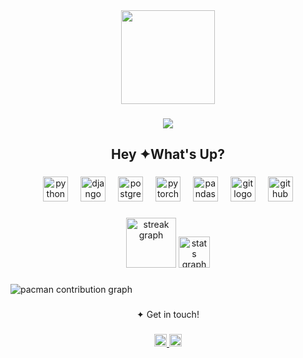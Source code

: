 <div align="center">
  <img height="150" src="https://user-images.githubusercontent.com/74038190/225813708-98b745f2-7d22-48cf-9150-083f1b00d6c9.gif"  />
</div>

###

<div align="center">
  <img src="https://visitor-badge.laobi.icu/badge?page_id=matin-hn.matin-hn&left_color=darkblue&right_color=black&left_text=views"  />
</div>

###

<h2 align="center">Hey ✦What's Up?</h2>

###

<div align="center">
  <img src="https://cdn.jsdelivr.net/gh/devicons/devicon/icons/python/python-original.svg" height="40" alt="python logo"  />
  <img width="12" />
  <img src="https://cdn.jsdelivr.net/gh/devicons/devicon/icons/django/django-plain.svg" height="40" alt="django logo"  />
  <img width="12" />
  <img src="https://cdn.jsdelivr.net/gh/devicons/devicon/icons/postgresql/postgresql-original.svg" height="40" alt="postgresql logo"  />
  <img width="12" />
  <img src="https://cdn.jsdelivr.net/gh/devicons/devicon/icons/pytorch/pytorch-original.svg" height="40" alt="pytorch logo"  />
  <img width="12" />
  <img src="https://cdn.jsdelivr.net/gh/devicons/devicon/icons/pandas/pandas-original.svg" height="40" alt="pandas logo"  />
  <img width="12" />
  <img src="https://cdn.jsdelivr.net/gh/devicons/devicon/icons/git/git-original.svg" height="40" alt="git logo"  />
  <img width="12" />
  <img src="https://cdn.jsdelivr.net/gh/devicons/devicon/icons/github/github-original.svg" height="40" alt="github logo"  />
</div>

###

<div align="center">
  <img src="https://streak-stats.demolab.com?user=matin-hn&locale=en&mode=daily&theme=tokyonight&hide_border=true&border_radius=5&date_format=%5BY%20%5DM%20j&order=3" height="80" alt="streak graph"  />
  <img src="https://github-readme-stats.vercel.app/api?username=matin-hn&hide_title=false&hide_rank=false&show_icons=true&include_all_commits=true&count_private=true&disable_animations=false&theme=tokyonight&locale=en&hide_border=true&order=1" height="50" alt="stats graph"  />
</div>

###

<picture>
  <source media="(prefers-color-scheme: dark)" srcset="https://raw.githubusercontent.com/matin-hn/matin-hn/output/pacman-contribution-graph-dark.svg">
  <source media="(prefers-color-scheme: light)" srcset="https://raw.githubusercontent.com/matin-hn/matin-hn/output/pacman-contribution-graph.svg">
  <img alt="pacman contribution graph" src="https://raw.githubusercontent.com/matin-hn/matin-hn/output/pacman-contribution-graph.svg">
</picture>

###

<p align="center">✦ Get in touch!</p>

###

<div align="center">
  <a href="https://www.linkedin.com/in/matin-hashemnia/" target="_blank">
    <img src="https://img.shields.io/static/v1?message=LinkedIn&logo=linkedin&label=&color=0077B5&logoColor=white&labelColor=&style=for-the-badge" height="20" alt="linkedin logo"  />
  </a>
  <a href="https://t.me/hn_matin" target="_blank">
    <img src="https://img.shields.io/static/v1?message=Telegram&logo=telegram&label=&color=000000&logoColor=white&labelColor=&style=for-the-badge" height="20" alt="telegram logo"  />
  </a>
</div>

###
